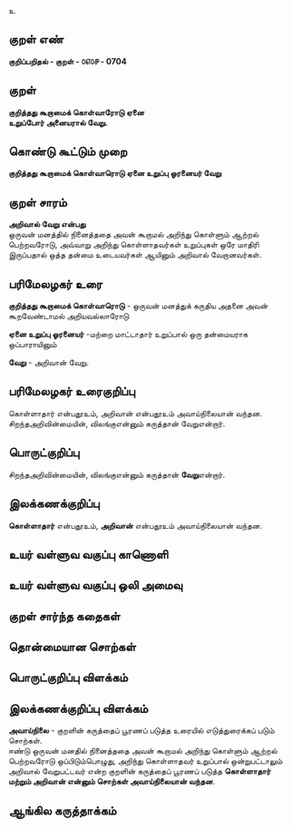 உ

## குறள் எண் 

**குறிப்பறிதல் - குறள் - ௦௭௦௪ - 0704**  

## குறள் 

**குறித்தது கூறாமைக் கொள்வாரோடு ஏனை  
உறுப்போர் அனையரால் வேறு.**  

## கொண்டு கூட்டும் முறை

**குறித்தது கூறாமைக் கொள்வாரொடு ஏனை உறுப்பு ஓரனையர் வேறு**

## குறள் சாரம் 

**அறிவால் வேறு என்பது**  
ஒருவன் மனத்தில் நினைத்ததை அவன் கூறாமல் அறிந்து கொள்ளும் ஆற்றல் பெற்றவரோடு, அவ்வாறு அறிந்து கொள்ளாதவர்கள் உறுப்புகள் ஒரே மாதிரி இருப்பதால் ஒத்த தன்மை உடையவர்கள் ஆயினும் அறிவால் வேறானவர்கள்.  

## பரிமேலழகர் உரை

**குறித்தது கூறாமைக் கொள்வாரொடு** - ஒருவன் மனத்துக் கருதிய அதனை அவன் கூறவேண்டாமல் அறியவல்லாரோடு  

**ஏனை உறுப்பு ஓரனையர்** -மற்றை மாட்டாதார் உறுப்பால் ஒரு தன்மையராக ஒப்பாராயினும்  

**வேறு** - அறிவான் வேறு. 

## பரிமேலழகர் உரைகுறிப்பு   

கொள்ளாதார் என்பதூஉம், அறிவான் என்பதூஉம் அவாய்நிலையான் வந்தன.  
சிறந்தஅறிவின்மையின், விலங்குஎன்னும் கருத்தான் வேறுஎன்றார்.    

## பொருட்குறிப்பு 

சிறந்தஅறிவின்மையின், விலங்குஎன்னும் கருத்தான் **வேறு**என்றார்.     


## இலக்கணக்குறிப்பு  

**கொள்ளாதார்** என்பதூஉம், **அறிவான்** என்பதூஉம் அவாய்நிலையான் வந்தன.    

## உயர் வள்ளுவ வகுப்பு காணொளி



## உயர் வள்ளுவ வகுப்பு ஒலி அமைவு 

 
## குறள் சார்ந்த கதைகள் 


## தொன்மையான சொற்கள்


## பொருட்குறிப்பு விளக்கம்


## இலக்கணக்குறிப்பு விளக்கம்

**அவாய்நிலை** - குறளின் கருத்தைப் பூரணப் படுத்த உரையில் எடுத்துரைக்கப் படும் சொற்கள்.    
ஈண்டு ஒருவன் மனதில் நினைத்ததை அவன் கூறாமல் அறிந்து கொள்ளும் ஆற்றல் பெற்றவரோடு ஒப்பிடும்பொழுது, அறிந்து கொள்ளாதவர்  உறுப்பால் ஒன்றுபட்டாலும் அறிவால் வேறுபட்டவர் என்ற குறளின் கருத்தைப் பூரணப் படுத்த  **கொள்ளாதார் மற்றும் அறிவான் என்னும் சொற்கள் அவாய்நிலையான் வந்தன**. 

## ஆங்கில கருத்தாக்கம் 


